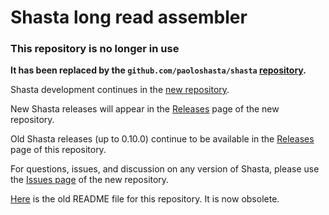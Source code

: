 # Shasta long read assembler

### This repository is no longer in use

**It has been replaced by the
`github.com/paoloshasta/shasta`
[repository](https://github.com/paoloshasta/shasta).**

Shasta development continues in the
[new repository](https://github.com/paoloshasta/shasta). 

New Shasta releases will appear in the
[Releases](https://github.com/paoloshasta/shasta/releases) page of the new repository.

Old Shasta releases (up to 0.10.0) continue to be available in the
[Releases](https://github.com/chanzuckerberg/shasta/releases) page of this repository.

For questions, issues, and discussion on any version of Shasta, please use the
[Issues page](https://github.com/paoloshasta/shasta/issues)
of the new repository.

[Here](OLD-README.md)
is the old README file for this repository. It is now obsolete.


